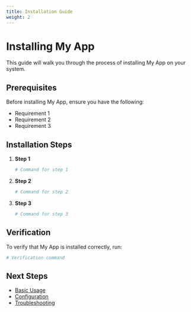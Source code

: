 ```yaml
---
title: Installation Guide
weight: 2
---
```


# Installing My App

This guide will walk you through the process of installing My App on your system.

## Prerequisites

Before installing My App, ensure you have the following:

- Requirement 1
- Requirement 2
- Requirement 3

## Installation Steps

1. **Step 1**

   ```bash
   # Command for step 1
   ```

2. **Step 2**

   ```bash
   # Command for step 2
   ```

3. **Step 3**
   ```bash
   # Command for step 3
   ```

## Verification

To verify that My App is installed correctly, run:

```bash
# Verification command
```

## Next Steps

- [Basic Usage](/docs/basic-usage)
- [Configuration](/docs/configuration)
- [Troubleshooting](/docs/troubleshooting)

